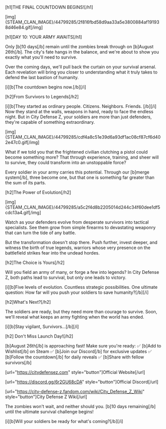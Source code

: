 [h1]THE FINAL COUNTDOWN BEGINS![/h1]

[img]{STEAM_CLAN_IMAGE}/44799285/2f816fbd58d9aa33a5e3800884af191938d46e84.gif[/img]

[h1]DAY 10: YOUR ARMY AWAITS[/h1]

Only [b]10 days[/b] remain until the zombies break through on [b]August 26th[/b]. The city's fate hangs in the balance, and we're about to show you exactly what you'll need to survive.

Over the coming days, we'll pull back the curtain on your survival arsenal. Each revelation will bring you closer to understanding what it truly takes to defend the last bastion of humanity.

[i][b]The countdown begins now.[/b][/i]

[h2]From Survivors to Legends[/h2]

[i][b]They started as ordinary people. Citizens. Neighbors. Friends.
[/b][/i]
Now they stand at the walls, weapons in hand, ready to face the endless night. But in City Defense Z, your soldiers are more than just defenders, they're capable of something extraordinary.

[img]{STEAM_CLAN_IMAGE}/44799285/cdf4a8c51e39d6a93df1ac08cf87cf6d402e47c0.gif[/img]

What if we told you that the frightened civilian clutching a pistol could become something more? That through experience, training, and sheer will to survive, they could transform into an unstoppable force?

Every soldier in your army carries this potential. Through our [b]merge system[/b], three become one, but that one is something far greater than the sum of its parts.

[h2]The Power of Evolution[/h2]

[img]{STEAM_CLAN_IMAGE}/44799285/a5c2f4d8b2205014d244c34f60dee1df5cdc13a4.gif[/img]

Watch as your defenders evolve from desperate survivors into tactical specialists. See them grow from simple firearms to devastating weaponry that can turn the tide of any battle.

But the transformation doesn't stop there. Push further, invest deeper, and witness the birth of true legends, warriors whose very presence on the battlefield strikes fear into the undead hordes.

[h2]The Choice is Yours[/h2]

Will you field an army of many, or forge a few into legends? In City Defense Z, both paths lead to survival, but only one leads to victory.

[i][b]Five levels of evolution. Countless strategic possibilities. One ultimate question: How far will you push your soldiers to save humanity?[/b][/i]

[h2]What's Next?[/h2]

The soldiers are ready, but they need more than courage to survive. Soon, we'll reveal what keeps an army fighting when the world has ended.

[i][b]Stay vigilant, Survivors...[/b][/i]

[h2] Don't Miss Launch Day![/h2]

[b]August 26th[/b] is approaching fast! Make sure you're ready:
✅ [b]Add to Wishlist[/b] on Steam
✅ [b]Join our Discord[/b] for exclusive updates
✅ [b]Follow the countdown[/b] for daily reveals
✅ [b]Share with fellow survivors[/b]

[url="https://citydefensez.com" style="button"]Official Website[/url]

[url="https://discord.gg/6r2GU68cDA" style="button"]Official Discord[/url]

[url="https://city-defense-z.fandom.com/wiki/City_Defense_Z_Wiki" style="button"]City Defense Z Wiki[/url]

The zombies won't wait, and neither should you. [b]10 days remaining[/b] until the ultimate survival challenge begins!

[i][b]Will your soldiers be ready for what's coming?[/b][/i]